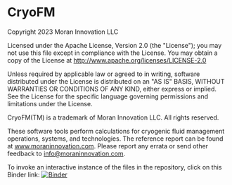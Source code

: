 # CryoFM

Copyright 2023 Moran Innovation LLC

Licensed under the Apache License, Version 2.0 (the "License"); you may not use this file except in compliance with the License. You may obtain a copy of the License at http://www.apache.org/licenses/LICENSE-2.0

Unless required by applicable law or agreed to in writing, software distributed under the License is distributed on an "AS IS" BASIS, WITHOUT WARRANTIES OR CONDITIONS OF ANY KIND, either express or implied. See the License for the specific language governing permissions and limitations under the License.

CryoFM(TM) is a trademark of Moran Innovation LLC. All rights reserved.

These software tools perform calculations for cryogenic fluid management operations, systems, and technologies. The reference report can be found at www.moraninnovation.com. Please report any errata or send other feedback to info@moraninnovation.com.

To invoke an interactive instance of the files in the repository, click on this Binder link: 
[![Binder](https://mybinder.org/badge_logo.svg)](https://mybinder.org/v2/gh/moranmatthewe/CryoFM/HEAD)
